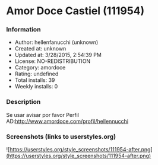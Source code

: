 # Amor Doce Castiel (111954)

### Information
- Author: hellenfanucchi (unknown)
- Created at: unknown
- Updated at: 3/28/2015, 2:54:39 PM
- License: NO-REDISTRIBUTION
- Category: amordoce
- Rating: undefined
- Total installs: 39
- Weekly installs: 0


### Description
Se usar avisar por favor
Perfil AD:http://www.amordoce.com/profil/hellennucchi


### Screenshots (links to userstyles.org)
![https://userstyles.org/style_screenshots/111954-after.png](https://userstyles.org/style_screenshots/111954-after.png)


